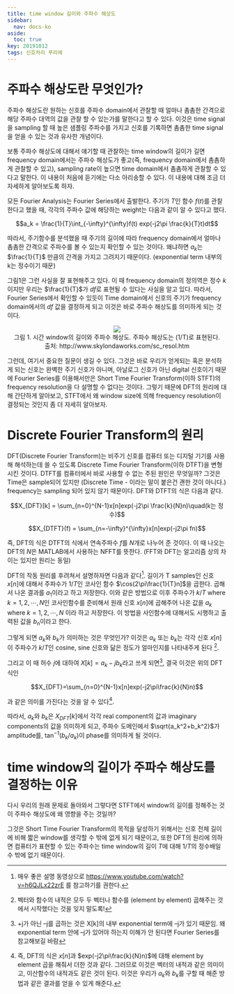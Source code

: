 ```yaml
---
title: time window 길이와 주파수 해상도
sidebar:
  nav: docs-ko
aside:
  toc: true
key: 20191012
tags: 신호처리 푸리에
---
```


# 주파수 해상도란 무엇인가?

주파수 해상도란 원하는 신호를 주파수 domain에서 관찰할 때 얼마나 촘촘한 간격으로 해당 주파수 대역의 값을 관찰 할 수 있는가를 말한다고 할 수 있다. 이것은 time signal을 sampling 할 때 높은 샘플링 주파수를 가지고 신호를 기록하면 촘촘한 time signal을 얻을 수 있는 것과 유사한 개념이다.

보통 주파수 해상도에 대해서 얘기할 때 관찰하는 time window의 길이가 길면 frequency domain에서는 주파수 해상도가 좋고(즉, frequency domain에서 촘촘하게 관찰할 수 있고), sampling rate이 높으면 time domain에서 촘촘하게 관찰할 수 있다고 말한다. 이 내용이 처음에 듣기에는 다소 아리송할 수 있다. 이 내용에 대해 조금 더 자세하게 알아보도록 하자. 

모든 Fourier Analysis는 Fourier Series에서 출발한다. 주기가 $T$인 함수 $f(t)$를 관찰한다고 했을 때, 각각의 주파수 값에 해당하는 weight는 다음과 같이 알 수 있다고 했다. 

$$a_k = \frac{1}{T}\int_{-\infty}^{\infty}f(t) exp(-j2\pi \frac{k}{T}t)dt$$

따라서, 주기함수를 분석했을 때 주기의 길이에 따라 frequency domain에서 얼마나 촘촘한 간격으로 주파수를 볼 수 있는지 확인할 수 있는 것이다. 왜냐하면 $a_k$는 $\frac{1}{T}$ 만큼의 간격을 가지고 그려지기 때문이다. (exponential term 내부의 k는 정수이기 때문)

그림1은 그런 사실을 잘 표현해주고 있다. 이 때 frequency domain의 정의역은 정수 $k$이지만 우리는 $\frac{1}{T}$가 $df$로 표현될 수 있다는 사실을 알고 있다. 따라서, Fourier Series에서 확인할 수 있듯이 Time domain에서 신호의 주기가 frequency domain에서의 $df$ 값을 결정하게 되고 이것은 바로 주파수 해상도를 의미하게 되는 것이다.

<p align = "CENTER">
  <img src = "http://www.skylondaworks.com/sc_resl1.gif">
  <br>
  그림 1. 시간 window의 길이와 주파수 해상도. 주파수 해상도는 (1/T)로 표현된다.
  <br> 출처: http://www.skylondaworks.com/sc_resol.htm
</p>

그런데, 여기서 중요한 질문이 생길 수 있다. 그것은 바로 우리가 얻게되는 혹은 분석하게 되는 신호는 완벽한 주기 신호가 아니며, 아날로그 신호가 아닌 digital 신호이기 때문에 Fourier Series를 이용해서만은 Short Time Fourier Transform(이하 STFT)의 frequency resolution을 다 설명할 수 없다는 것이다. 그렇기 때문에 DFT의 원리에 대해 간단하게 알아보고, STFT에서 왜 window size에 의해 frequency resolution이 결정되는 것인지 좀 더 자세히 알아보자.

# Discrete Fourier Transform의 원리

DFT(Discrete Fourier Transform)는 비주기 신호를 컴퓨터 또는 디지털 기기를 사용해 해석하는데 쓸 수 있도록 Discrete Time Fourier Transform(이하 DTFT)을 변형시킨 것이다. DTFT를 컴퓨터에서 바로 사용할 수 없는 주된 원인은 무엇일까? 그것은 Time은 sample되어 있지만 (Discrete Time - 이라는 말이 붙은건 괜한 것이 아니다.) frequency는 sampling 되어 있지 않기 때문이다. DFT와 DTFT의 식은 다음과 같다.

$$X_{DFT}[k] = \sum_{n=0}^{N-1}x[n]exp(-j2\pi \frac{k}{N}n)\quad(k는 정수)$$

$$X_{DTFT}(f) = \sum_{n=-\infty}^{\infty}x[n]exp(-j2\pi fn)$$

즉, DFT의 식은 DTFT의 식에서 연속주파수 $f$를 $N$개로 나누어 준 것이다. 이 때 나오는 DFT의 $N$은 MATLAB에서 사용하는 NFFT를 뜻한다. (FFT와 DFT는 알고리즘 상의 차이는 있지만 원리는 동일) 

DFT의 작동 원리를 후려쳐서 설명하자면 다음과 같다[^1]. 길이가 T samples인 신호 $x[n]$에 대해서 주파수가 $1/T$인 코사인 함수 $\cos(2\pi\frac{1}{T}n]$을 곱한다. 곱해서 나온 결과를 $a_1$이라고 하고 저장한다. 이와 같은 방법으로 이후 주파수가 $k/T$ where $k=1, 2, \cdots, N$인 코사인함수를 준비해서 원래 신호 $x[n]$에 곱해주어 나온 값을 $a_k$ where $k=1,2,\cdots,N$ 이라 하고 저장한다. 이 방법을 사인함수에 대해서도 시행하고 출력된 값을 $b_n$이라고 한다. 

[^1]: 매우 좋은 설명 동영상으로 https://www.youtube.com/watch?v=h6QJLx22zrE 를 참고하기를 권한다.

그렇게 되면 $a_k$와 $b_k$가 의미하는 것은 무엇인가? 이것은 $a_k$ 또는 $b_k$는 각각 신호 $x[n]$ 이 주파수가 $k/T$인 cosine, sine 신호와 닮은 정도가 얼마인지를 나타내주게 된다 [^2]. 

[^2]:  벡터와 함수의 내적은 모두 두 벡터나 함수를 (element by element) 곱해주는 것에서 시작했다는 것을 잊지 말도록! 

그리고 이 때 허수 $j$에 대하여 $X[k] = a_k- jb_k$라고 쓰게 되면[^3], 결국 이것은 위의 DFT 식인 

[^3]: +j가 아닌 –j를 곱하는 것은 X[k]의 내부 exponential term에 –j가 있기 때문임. 왜 exponential term 안에 –j가 있어야 하는지 이해가 안 된다면 Fourier Series를 참고해보길 바람

$$X_{DFT}=\sum_{n=0}^{N-1}x[n]exp(-j2\pi\frac{k}{N}n)$$

과 같은 의미를 가진다는 것을 알 수 있다[^4].

[^4]: 즉, DFT의 식은 $x[n]$과 $exp(-j2\pi\frac{k}{N}n)$에 대해 element by element 곱을 해줘서 더한 것과 같다. 그러므로 이것은 벡터의 내적과 같은 의미이고, 이산함수의 내적과도 같은 것이 된다. 이것은 우리가 $a_k$와 $b_k$를 구할 때 해준 방법과 같은 결과를 얻을 수 있게 해준다.

따라서, $a_k$와 $b_k$은 $X_{DFT}[k]$에서 각각 real component의 값과 imaginary components의 값을 의미하게 되고, 주파수 도메인에서 $\sqrt{a_k^2+b_k^2}$가 amplitude를,  $\tan^{-1}(b_k/a_k)$이 phase를 의미하게 될 것이다. 

# time window의 길이가 주파수 해상도를 결정하는 이유

다시 우리의 원래 문제로 돌아와서 그렇다면 STFT에서 window의 길이를 정해주는 것이 주파수 해상도에 왜 영향을 주는 것일까? 

그것은 Short Time Fourier Transform의 목적을 달성하기 위해서는 신호 전체 길이에 비해 짧은 window를 생각할 수 밖에 없게 되기 때문이고, 또한 DFT의 원리에 의하면 컴퓨터가 표현할 수 있는 주파수는 time window의 길이 $T$에 대해 $1/T$의 정수배일 수 밖에 없기 때문이다. 
